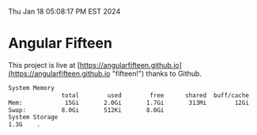 Thu Jan 18 05:08:17 PM EST 2024

# Angular Fifteen


This project is live at [https://angularfifteen.github.io](https://angularfifteen.github.io "fifteen!") thanks to Github.

```bash
System Memory
               total        used        free      shared  buff/cache   available
Mem:            15Gi       2.0Gi       1.7Gi       313Mi        12Gi        13Gi
Swap:          8.0Gi       512Ki       8.0Gi
System Storage
1.3G	.
```
